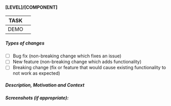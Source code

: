 #### [LEVEL]/[COMPONENT]
| TASK | <!--- [jira TASK ID](jiraURL) -->                  |
| ---- | --------------------------------------------- |
| DEMO | <!--- [[LEVEL]/[COMPONENT]](zeit now URL) --> |

##### Types of changes
<!--- What types of changes does your code introduce? Put an `x` in all the boxes that apply: -->

- [ ] Bug fix (non-breaking change which fixes an issue)
- [ ] New feature (non-breaking change which adds functionality)
- [ ] Breaking change (fix or feature that would cause existing functionality to not work as expected)

##### Description, Motivation and Context
<!--- Describe your changes in detail -->
<!--- Why is this change required? What problem does it solve? -->
<!--- If it fixes an open issue, please link to the issue here. -->

##### Screenshots (if appropriate):
